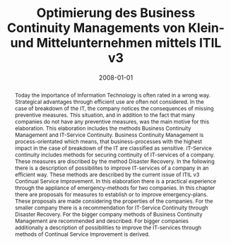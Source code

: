 ---
abstract: Today the importance of Information Technology is often rated in a wrong
  way. Strategical advantages through efficient use are often not considered. In the
  case of breakdown of the IT, the company notices the consequences of missing preventive
  measures. This situation, and in addition to the fact that many companies do not
  have any preventive measures, was the main motive for this elaboration. This elaboration
  includes the methods Business Continuity Management and IT-Service Continuity. Business
  Continuity Management is process-orientated which means, that business-processes
  with the highest impact in the case of breakdown of the IT are classified as sensitive.
  IT-Service continuity includes methods for securing continuity of IT-services of
  a company. These measures are discribed by the method Disaster Recovery. In the
  following there is a description of possibilites to improve IT-services of a company
  in an efficient way. These methods are described by the current issue of ITIL v3
  Continual Service Improvement. In this elaboration there is a practical experience
  through the appliance of emergency-methods for two companies. In this chapter there
  are proposals for measures to establish or to improve emergency-plans. These proposals
  are made considering the properties of the companies. For the smaller company there
  is a recommendation for IT-Service Continuity through Disaster Recovery. For the
  bigger company methods of Business Continuity Management are recommended and described.
  For bigger companies additionally a description of possibilities to improve the
  IT-services through methods of Continual Service Improvement is derived.
authors:
- Thomas Heinz
date: '2008-01-01'
featured: false
publication_types:
- '7'
publishDate: '2008-01-01'
title: Optimierung des Business Continuity Managements von Klein- und Mittelunternehmen
  mittels ITIL v3
url_pdf: ''
---